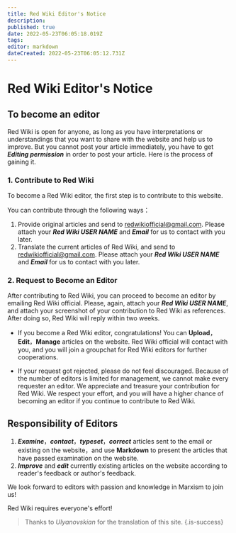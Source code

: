 ```yaml
---
title: Red Wiki Editor's Notice
description: 
published: true
date: 2022-05-23T06:05:18.019Z
tags: 
editor: markdown
dateCreated: 2022-05-23T06:05:12.731Z
---
```


# Red Wiki Editor's Notice

## To become an editor

Red Wiki is open for anyone, as long as you have interpretations or understandings that you want to share with the website and help us to improve. But you cannot post your article immediately, you have to get ***Editing permission*** in order to post your article. Here is the process of gaining it.

### 1. Contribute to Red Wiki

To become a Red Wiki editor, the first step is to contribute to this website.

You can contribute through the following ways：

1. Provide original articles and send to redwikiofficial@gmail.com. Please attach your ***Red Wiki USER NAME*** and ***Email*** for us to contact with you later.
2. Translate the current articles of Red Wiki, and send to redwikiofficial@gmail.com. Please attach your ***Red Wiki USER NAME*** and ***Email*** for us to contact with you later.

### 2. Request to Become an Editor

After contributing to Red Wiki, you can proceed to become an editor by emailing Red Wiki official. Please, again, attach your ***Red Wiki USER NAME***, and attach your screenshot of your contribution to Red Wiki as references.
After doing so, Red Wiki will reply within two weeks.

* If you become a Red Wiki editor, congratulations! You can **Upload**，**Edit**，**Manage** articles on the website. Red Wiki official will contact with you, and you will join a groupchat for Red Wiki editors for further cooperations.

* If your request got rejected, please do not feel discouraged. Because of the number of editors is limited for management, we cannot make every requester an editor. We appreciate and treasure your contribution for Red Wiki. We respect your effort, and you will have a higher chance of becoming an editor if you continue to contribute to Red Wiki. 

## Responsibility of Editors

1. ***Examine***，***contact***，***typeset***，***correct*** articles sent to the email or existing on the website，and use **Markdown** to present the articles that have passed examination on the website.
2. ***Improve*** and ***edit*** currently existing articles on the website according to reader's feedback or author's feedback.



We look forward to editors with passion and knowledge in Marxism to join us!

Red Wiki requires everyone's effort!
> Thanks to *Ulyanovskian* for the translation of this site.
{.is-success}
